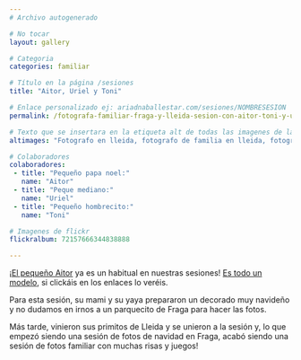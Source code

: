 ```yaml
---
# Archivo autogenerado

# No tocar
layout: gallery

# Categoria
categories: familiar

# Título en la página /sesiones
title: "Aitor, Uriel y Toni"

# Enlace personalizado ej: ariadnaballestar.com/sesiones/NOMBRESESION
permalink: /fotografa-familiar-fraga-y-lleida-sesion-con-aitor-toni-y-uriel

# Texto que se insertara en la etiqueta alt de todas las imagenes de la sesión
altimages: "Fotografo en lleida, fotografo de familia en lleida, fotografia familiar lleida, fotografo en lerida, fotografa de familia lerida, fotografa familiar lerida"

# Colaboradores
colaboradores:
 - title: "Pequeño papa noel:"
   name: "Aitor"
 - title: "Peque mediano:"
   name: "Uriel"
 - title: "Pequeño hombrecito:"
   name: "Toni"

# Imagenes de flickr
flickralbum: 72157666344838888

---
```

¡[El pequeño Aitor](https://ariadnaballestar.com/sesiones/fotografia-de-familia-en-fraga-con-aitor-lorena-y-sergio) ya es un habitual en nuestras sesiones! [Es todo un modelo](https://ariadnaballestar.com/fotografia-infantil-y-bebes-en-barcelona-con-aitor-y-lorena), si clickáis en los enlaces lo veréis. 

Para esta sesión, su mami y su yaya prepararon un decorado muy navideño y no dudamos en irnos a un parquecito de Fraga para hacer las fotos.

Más tarde, vinieron sus primitos de Lleida y se unieron a la sesión y, lo que empezó siendo una sesión de fotos de navidad en Fraga, acabó siendo una sesión de fotos familiar con muchas risas y juegos!
